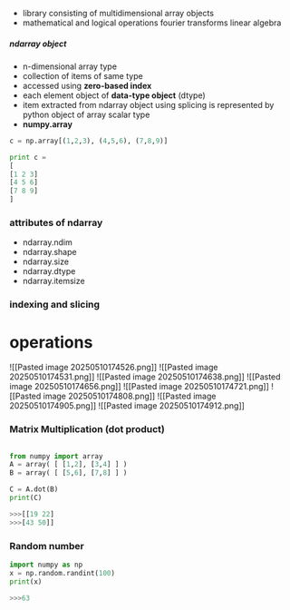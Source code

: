 - library consisting of multidimensional array objects
- mathematical and logical operations
  fourier transforms
  linear algebra 

##### ndarray object
- n-dimensional array type
- collection of items of same type
- accessed using **zero-based index** 
- each element object of **data-type object** (dtype) 
- item extracted from ndarray object using splicing is represented by python object of array scalar type
- **numpy.array** 

```python
c = np.array[(1,2,3), (4,5,6), (7,8,9)]

print c = 
[
[1 2 3]
[4 5 6]
[7 8 9]
]

```

### attributes of ndarray
- ndarray.ndim
- ndarray.shape
- ndarray.size
- ndarray.dtype
- ndarray.itemsize

### indexing and slicing


# operations
![[Pasted image 20250510174526.png]]
![[Pasted image 20250510174531.png]]
![[Pasted image 20250510174638.png]]
![[Pasted image 20250510174656.png]]
![[Pasted image 20250510174721.png]]
![[Pasted image 20250510174808.png]]
![[Pasted image 20250510174905.png]]
![[Pasted image 20250510174912.png]]
### Matrix Multiplication (dot product)
```python

from numpy import array
A = array( [ [1,2], [3,4] ] )
B = array( [ [5,6], [7,8] ] )

C = A.dot(B)
print(C)

>>>[[19 22]
>>>[43 50]]
```

### Random number
```python
import numpy as np
x = np.random.randint(100)
print(x)

>>>63
```